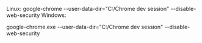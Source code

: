 
Linux:
google-chrome --user-data-dir="C:/Chrome dev session" --disable-web-security
Windows:

google-chrome.exe --user-data-dir="C:/Chrome dev session" --disable-web-security
